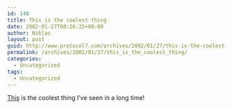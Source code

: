 ```yaml
---
id: 140
title: This is the coolest thing
date: 2002-01-27T00:26:25+00:00
author: Niklas
layout: post
guid: http://www.protocol7.com/archives/2002/01/27/this-is-the-coolest-thing/
permalink: /archives/2002/01/27/this_is_the_coolest_thing/
categories:
  - Uncategorized
tags:
  - Uncategorized
---
```

<div class='microid-4f775a4ca855d24125329b4ca2d5dbcad4bfb365'>
  <p>
    <a href="http://pic3html.vvv.tf/">This</a> is the coolest thing I&#8217;ve seen in a long time!
  </p>
</div>